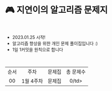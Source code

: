 # 🎮 지연이의 알고리즘 문제지
<br/>

- 2023.01.25 시작!
- 알고리즘 향상을 위한 개인 문제 풀이집입니다 :)
- 1일 1커밋을 원칙으로 합니다

<br />

<table>
  <tr>
     <td align="center">순서</td>
     <td align="center">주차</td>
     <td align="center">문제집</td>
     <td align="center">총 문제수</td>  
  </tr>
  <tr>
     <td align="center">00</td>
     <td align="center">1월 4주차</td>
     <td align="center">문제집</td>
     <td align="center">0/td>  
  </tr>
</table>
